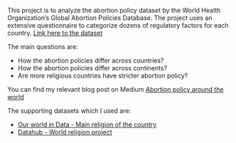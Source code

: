 This project is to analyze the abortion policy dataset by the World Health Organization’s Global Abortion Policies Database. The project uses an extensive questionnaire to categorize dozens of regulatory factors for each country. [Link here to the dataset](https://abortion-policies.srhr.org/) 


The main questions are:
 - How the abortion policies differ across countries?
 - How the abortion policies differ across continents?
 - Are more religious countries have stricter abortion policy?

  
You can find my relevant blog post on Medium [Abortion policy around the world](https://medium.com/@huyen_le/abortion-policy-around-the-world-d6a06f2e7acd)

The supporting datasets which I used are:
 - [Our world in Data - Main religion of the country](https://ourworldindata.org/grapher/main-religion-of-the-country-in)
 - [Datahub - World religion project](https://datahub.io/sagargg/world-religion-projections)